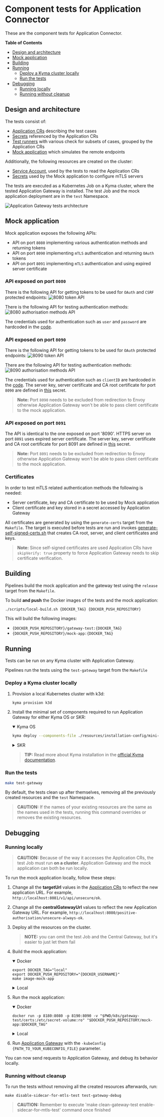 # Component tests for Application Connector

These are the component tests for Application Connector.

<!-- markdown-toc start - Don't edit this section. Run M-x markdown-toc-refresh-toc -->
**Table of Contents**

- [Design and architecture](#design-and-architecture)
- [Mock application](#Mock-application)
- [Building](#building)
- [Running](#running)
    - [Deploy a Kyma cluster locally](#deploy-a-kyma-cluster-locally)
    - [Run the tests](#run-the-tests)
- [Debugging](#debugging)
    - [Running locally](#running-locally)
    - [Running without cleanup](#running-without-cleanup)

<!-- markdown-toc end -->

## Design and architecture

The tests consist of:
- [Application CRs](./resources/charts/gateway-test/templates/applications/) describing the test cases
- [Secrets](./resources/charts/gateway-test/templates/applications/credentials) referenced by the Application CRs
- [Test runners](./test/application-gateway/) with various check for subsets of cases, grouped by the Application CRs
- [Mock application](./tools/external-api-mock-app/) which simulates the remote endpoints

Additionally, the following resources are created on the cluster:
- [Service Account](./resources/charts/gateway-test/templates/service-account.yml#L2), used by the tests to read the Application CRs
- [Secrets](./resources/charts/gateway-test/templates/target-api-mock/credentials) used by the Mock application to configure mTLS servers 

The tests are executed as a Kubernetes Job on a Kyma cluster, where the tested Application Gateway is installed. 
The test Job and the mock application deployment are in the `test` Namespace. 

![Application Gateway tests architecture](./assets/app-gateway-tests-architecture.svg)

## Mock application

Mock application exposes the following APIs:
- API on port `8080` implementing various authentication methods and returning tokens
- API on port `8090` implementing `mTLS` authentication and returning `OAuth` tokens
- API on port `8091` implementing `mTLS` authentication and using expired server certificate

### API exposed on port `8080` 
There is the following API for getting tokens to be used for `OAuth` and `CSRF` protected endpoints: 
![8080 token API](./assets/api-tokens.png)

There is the following API for testing authentication methods:
![8080 authorisation methods API](./assets/api-auth-methods.png)

The credentials used for authentication such as `user` and `password` are hardcoded in the [code](./tools/external-api-mock-app/config.go).

### API exposed on port `8090`
There is the following API for getting tokens to be used for `OAuth` protected endpoints:
![8090 token API](./assets/api-tokens-mtls.png)

There are the following API for testing authentication methods:
![8090 authorisation methods API](./assets/api-auth-methods-mtls.png)

The credentials used for authentication such as `clientID` are hardcoded in the [code](./tools/external-api-mock-app/config.go). 
The server key, server certificate and CA root certificate for port `8090` are defined in [this](./resources/charts/gateway-test/templates/target-api-mock/credentials/mtls-cert-secret.yml) secret.

> **Note:** Port `8090` needs to be excluded from redirection to Envoy otherwise Application Gateway won't be able to pass client certificate to the mock application.

### API exposed on port `8091`

The API is identical to the one exposed on port '8090'. HTTPS server on port `8091` uses expired server certificate.
The server key, server certificate and CA root certificate for port 8091 are defined in [this](./resources/charts/gateway-test/templates/target-api-mock/credentials/expired-mtls-cert-secret.yaml) secret.

> **Note:** Port `8091` needs to be excluded from redirection to Envoy otherwise Application Gateway won't be able to pass client certificate to the mock application.
 
### Certificates
In order to test mTLS related authentication methods the following is needed:
- Server certificate, key and CA certificate to be used by Mock application
- Client certificate and key stored in a secret accessed by Application Gateway 

All certificates are generated by using the `generate-certs` target from the `Makefile`. 
The target is executed before tests are run and invokes [generate-self-signed-certs.sh](./scripts/generate-self-signed-certs.sh) that creates CA root, server, and client certificates and keys. 

> **Note:** Since self-signed certificates are used Application CRs have `skipVerify: true` property to force Application Gateway needs to skip certificate verification.

## Building

Pipelines build the mock application and the gateway test using the `release` target from the `Makefile`.

To build **and push** the Docker images of the tests and the mock application:

``` sh
./scripts/local-build.sh {DOCKER_TAG} {DOCKER_PUSH_REPOSITORY}
```
This will build the following images:
- `{DOCKER_PUSH_REPOSITORY}/gateway-test:{DOCKER_TAG}`
- `{DOCKER_PUSH_REPOSITORY}/mock-app:{DOCKER_TAG}`

## Running

Tests can be run on any Kyma cluster with Application Gateway.

Pipelines run the tests using the `test-gateway` target from the `Makefile`

### Deploy a Kyma cluster locally

1. Provision a local Kubernetes cluster with k3d:
   ```sh
   kyma provision k3d
   ```

1. Install the minimal set of components required to run Application Gateway for either Kyma OS or SKR:

    <div tabs name="Kyma flavor" group="minimal-kyma-installation">
    <details open>
    <summary label="OS">
    Kyma OS
    </summary>

    ```sh
    kyma deploy --components-file ./resources/installation-config/mini-kyma-os.yaml
    ```

    </details>
    <details>
    <summary label="SKR">
    SKR
    </summary>

    ```bash
    kyma deploy --components-file ./resources/installation-config/mini-kyma-skr.yaml 
    ```

    </details>
    </div>

    >**TIP:** Read more about Kyma installation in the [official Kyma documentation](https://kyma-project.io/docs/kyma/latest/02-get-started/01-quick-install/#install-kyma).

### Run the tests

``` sh
make test-gateway
```

By default, the tests clean up after themselves, removing all the previously created resources and the `test` Namespace.

> **CAUTION:** If the names of your existing resources are the same as the names used in the tests, running this command overrides or removes the existing resources.

## Debugging

### Running locally

> **CAUTION:** Because of the way it accesses the Application CRs, the test Job must run **on a cluster**.
> Application Gateway and the mock application can both be run locally.

To run the mock application locally, follow these steps:
1. Change all the **targetUrl** values in the [Application CRs](./resources/charts/gateway-test/templates/applications/) to reflect the new application URL. For example, `http://localhost:8081/v1/api/unsecure/ok`.
2. Change all the **centralGatewayUrl** values to reflect the new Application Gateway URL. For example, `http://localhost:8080/positive-authorisation/unsecure-always-ok`.
3. Deploy all the resources on the cluster.
   > **NOTE:** you can omit the test Job and the Central Gateway, but it's easier to just let them fail
4. Build the mock application:
   
   <div tabs name="Mock App Build Flavor" group="mock-app-flavor">
   <details open>
   <summary label="dockerized">
   Docker
   </summary>

   ```shell
   export DOCKER_TAG="local"
   export DOCKER_PUSH_REPOSITORY="{DOCKER_USERNAME}"
   make image-mock-app
   ```

   </details>
   <details>
   <summary label="local">
   Local
   </summary>

   Change the hardcoded application port in [`config.go`](./tools/external-api-mock-app/config.go), and run:
   ```shell
   go build ./tools/external-api-mock-app/
   ```
   </details>
   </div>
5. Run the mock application:
   
   <div tabs name="Mock App Run Flavor" group="mock-app-flavor">
   <details open>
   <summary label="dockerized">
   Docker
   </summary>

   ```shell
   docker run -p 8180:8080 -p 8190:8090 -v "$PWD/k8s/gateway-test/certs:/etc/secret-volume:ro" "$DOCKER_PUSH_REPOSITORY/mock-app:$DOCKER_TAG"
   ```

   </details>
   <details>
   <summary label="local">
   Local
   </summary>

   ```shell
   ./external-api-mock-app
   ```
   > **CAUTION:** For the certificates to work, you must copy them from `./k8s/gateway-test/certs` to `/etc/secret-volume`.

   </details>
   </div>
6. Run [Application Gateway](https://github.com/kyma-project/kyma/tree/main/components/central-application-gateway) with the `-kubeConfig {PATH_TO_YOUR_KUBECONFIG_FILE}` parameter.

You can now send requests to Application Gateway, and debug its behavior locally.

### Running without cleanup

To run the tests without removing all the created resources afterwards, run:

``` shell
make disable-sidecar-for-mtls-test test-gateway-debug
```
> **CAUTION:** Remember to execute 'make clean-gateway-test enable-sidecar-for-mtls-test' command once finished